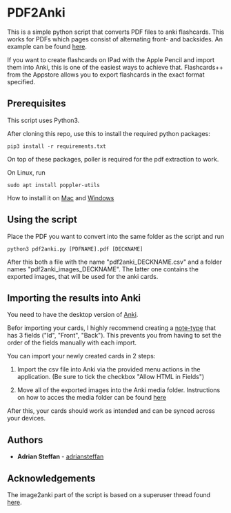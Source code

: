 # PDF2Anki

This is a simple python script that converts PDF files to anki flashcards.
This works for PDFs which pages consist of alternating front- and backsides. An example can be found [here](example.pdf).

If you want to create flashcards on IPad with the Apple Pencil and import them into Anki, this is one of the easiest ways to achieve that.
Flashcards++ from the Appstore allows you to export flashcards in the exact format specified.



## Prerequisites

This script uses Python3.

After cloning this repo, use this to install the required python packages:

```
pip3 install -r requirements.txt
```

On top of these packages, poller is required for the pdf extraction to work.

On Linux, run 

```
sudo apt install poppler-utils
```

How to install it on [Mac](http://macappstore.org/poppler/) and [Windows](http://blog.alivate.com.au/poppler-windows/)



## Using the script

Place the PDF you want to convert into the same folder as the script and run


```
python3 pdf2anki.py [PDFNAME].pdf [DECKNAME]
```

After this both a file with the name "pdf2anki_DECKNAME.csv" and a folder names "pdf2anki_images_DECKNAME". The latter one contains the exported images, that will be used for the anki cards.

## Importing the results into Anki

You need to have the desktop version of [Anki](https://apps.ankiweb.net/).

Befor importing your cards, I highly recommend creating a [note-type](http://ankiguide.com/cards-and-notes-the-difference-in-anki/) that has 3 fields ("Id", "Front", "Back"). This prevents you from having to set the order of the fields manually with each import.

You can import your newly created cards in 2 steps:

1. Import the csv file into Anki via the provided menu actions in the application. (Be sure to tick the checkbox "Allow HTML in Fields")

2. Move all of the exported images into the Anki media folder. Instructions on how to acces the media folder can be found [here](https://superuser.com/questions/963526/where-does-anki-store-media)

After this, your cards should work as intended and can be synced across your devices.

## Authors

* **Adrian Steffan** - [adriansteffan](https://github.com/adriansteffan)


## Acknowledgements

The image2anki part of the script is based on a superuser thread found [here](https://superuser.com/questions/1170355/import-images-to-anki-automatically-to-front-and-back-of-the-cards).


